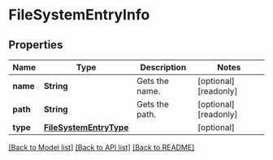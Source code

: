 # FileSystemEntryInfo

## Properties
Name | Type | Description | Notes
------------ | ------------- | ------------- | -------------
**name** | **String** | Gets the name. | [optional] [readonly] 
**path** | **String** | Gets the path. | [optional] [readonly] 
**type** | [**FileSystemEntryType**](FileSystemEntryType.md) |  | [optional] 

[[Back to Model list]](../README.md#documentation-for-models) [[Back to API list]](../README.md#documentation-for-api-endpoints) [[Back to README]](../README.md)


